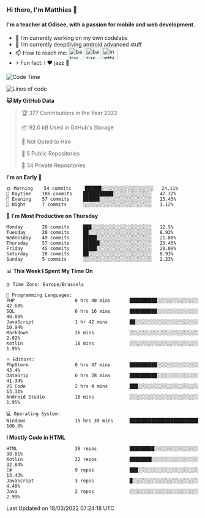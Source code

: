 ### Hi there, I'm Matthias 👋

#### I'm a teacher at Odisee, with a passion for mobile and web development.

- 🔭 I’m currently working on my own codelabs
- 🌱 I’m currently deepdiving android advanced stuff
- 📫 How to reach me: <a href="https://dev.to/batjas" target="_blank"><img align="center" src="https://raw.githubusercontent.com/rahuldkjain/github-profile-readme-generator/master/src/images/icons/Social/devto.svg" alt="batjas" height="30" width="40" /></a>
<a href="https://twitter.com/batjas" target="_blank"><img align="center" src="https://raw.githubusercontent.com/rahuldkjain/github-profile-readme-generator/master/src/images/icons/Social/twitter.svg" alt="batjas" height="30" width="40" /></a>
<a href="https://linkedin.com/in/matthiasdruwé" target="_blank"><img align="center" src="https://raw.githubusercontent.com/rahuldkjain/github-profile-readme-generator/master/src/images/icons/Social/linked-in-alt.svg" alt="matthiasdruwé" height="30" width="40" /></a>
- ⚡ Fun fact: I ❤ jazz 🎷


<!--START_SECTION:waka-->
![Code Time](http://img.shields.io/badge/Code%20Time-224%20hrs%2013%20mins-blue)

![Lines of code](https://img.shields.io/badge/From%20Hello%20World%20I%27ve%20Written-209%20Thousand%20lines%20of%20code-blue)

**🐱 My GitHub Data** 

> 🏆 377 Contributions in the Year 2022
 > 
> 📦 92.0 kB Used in GitHub's Storage 
 > 
> 🚫 Not Opted to Hire
 > 
> 📜 5 Public Repositories 
 > 
> 🔑 34 Private Repositories  
 > 
**I'm an Early 🐤** 

```text
🌞 Morning    54 commits     ██████░░░░░░░░░░░░░░░░░░░   24.11% 
🌆 Daytime    106 commits    ███████████░░░░░░░░░░░░░░   47.32% 
🌃 Evening    57 commits     ██████░░░░░░░░░░░░░░░░░░░   25.45% 
🌙 Night      7 commits      ░░░░░░░░░░░░░░░░░░░░░░░░░   3.12%

```
📅 **I'm Most Productive on Thursday** 

```text
Monday       28 commits     ███░░░░░░░░░░░░░░░░░░░░░░   12.5% 
Tuesday      20 commits     ██░░░░░░░░░░░░░░░░░░░░░░░   8.93% 
Wednesday    49 commits     █████░░░░░░░░░░░░░░░░░░░░   21.88% 
Thursday     57 commits     ██████░░░░░░░░░░░░░░░░░░░   25.45% 
Friday       45 commits     █████░░░░░░░░░░░░░░░░░░░░   20.09% 
Saturday     20 commits     ██░░░░░░░░░░░░░░░░░░░░░░░   8.93% 
Sunday       5 commits      ░░░░░░░░░░░░░░░░░░░░░░░░░   2.23%

```


📊 **This Week I Spent My Time On** 

```text
⌚︎ Time Zone: Europe/Brussels

💬 Programming Languages: 
PHP                      6 hrs 40 mins       ██████████░░░░░░░░░░░░░░░   42.68% 
SQL                      6 hrs 16 mins       ██████████░░░░░░░░░░░░░░░   40.08% 
JavaScript               1 hr 42 mins        ██░░░░░░░░░░░░░░░░░░░░░░░   10.94% 
Markdown                 26 mins             ░░░░░░░░░░░░░░░░░░░░░░░░░   2.82% 
Kotlin                   18 mins             ░░░░░░░░░░░░░░░░░░░░░░░░░   1.95%

🔥 Editors: 
PhpStorm                 6 hrs 47 mins       ██████████░░░░░░░░░░░░░░░   43.4% 
DataGrip                 6 hrs 28 mins       ██████████░░░░░░░░░░░░░░░   41.34% 
VS Code                  2 hrs 4 mins        ███░░░░░░░░░░░░░░░░░░░░░░   13.31% 
Android Studio           18 mins             ░░░░░░░░░░░░░░░░░░░░░░░░░   1.95%

💻 Operating System: 
Windows                  15 hrs 39 mins      █████████████████████████   100.0%

```

**I Mostly Code in HTML** 

```text
HTML                     26 repos            █████████░░░░░░░░░░░░░░░░   38.81% 
Kotlin                   22 repos            ████████░░░░░░░░░░░░░░░░░   32.84% 
C#                       9 repos             ███░░░░░░░░░░░░░░░░░░░░░░   13.43% 
JavaScript               3 repos             █░░░░░░░░░░░░░░░░░░░░░░░░   4.48% 
Java                     2 repos             ░░░░░░░░░░░░░░░░░░░░░░░░░   2.99%

```



 Last Updated on 18/03/2022 07:24:18 UTC
<!--END_SECTION:waka-->

